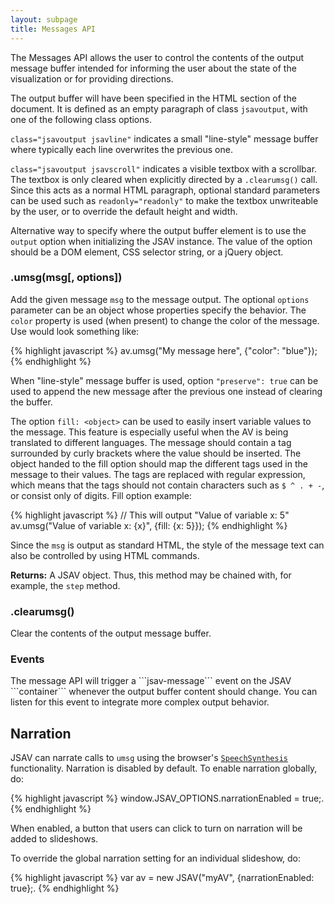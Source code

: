 ```yaml
---
layout: subpage
title: Messages API
---
```


The Messages API allows the user to control the contents of the output
message buffer intended for informing the user about the state of the
visualization or for providing directions.


The output buffer will have been specified in the HTML section of the
document. It is defined as an empty paragraph of class
```jsavoutput```, with one of the following class options.


```class="jsavoutput jsavline"``` indicates a small "line-style"
message buffer where typically each line overwrites the previous one.


```class="jsavoutput jsavscroll"``` indicates a visible textbox with a
scrollbar. The textbox is only cleared when explicitly directed by a
```.clearumsg()``` call.
Since this acts as a normal HTML paragraph,
optional standard parameters can be used such as
```readonly="readonly"``` to make 
the textbox unwriteable by the user, or to
override the default height and width.

Alternative way to specify where the output buffer element is to use the
```output``` option when initializing the JSAV instance. The value
of the option should be a DOM element, CSS selector string, or a jQuery object.

<h3 class="apimethod">.umsg(msg[, options])</h3>

Add the given message ```msg``` to the message
output. The optional ```options``` parameter
can be an object whose properties specify the
behavior. The ```color``` property is used (when
present) to change the color of the message.
Use would look something like:

{% highlight javascript %}
av.umsg("My message here", {"color": "blue"});
{% endhighlight %}

When "line-style" message buffer is used, option
```"preserve": true``` can be used to append the new message
after the previous one instead of clearing the buffer.

The  option ```fill: <object>``` can be used to easily insert variable values
to the message. This feature is especially useful when the AV is being
translated to different languages. The message should contain a tag surrounded
by curly brackets where the value should be inserted. The object handed to the
fill option should map the different tags used in the message to their values.
The tags are replaced with regular expression, which means that the tags should
not contain characters such as ```$ ^ . + -```, or consist only of digits.
Fill option example:

{% highlight javascript %}
// This will output "Value of variable x: 5"
av.umsg("Value of variable x: {x}", {fill: {x: 5}});
{% endhighlight %}

Since the
```msg``` is output as standard HTML, the style of
the message text can also be controlled by using HTML commands.



**Returns:** A JSAV object. Thus, this method may be chained with,
for example, the ```step``` method.



<h3 class="apimethod">.clearumsg()</h3>
Clear the contents of the output message buffer.

<h3 class="apimethod">Events</h3>
The message API will trigger a ```jsav-message``` event on the JSAV
  ```container``` whenever the output buffer content should change. You
  can listen for this event to integrate more complex output behavior.

<h2>Narration</h2>

JSAV can narrate calls to <code>umsg</code> using the browser's <code>[SpeechSynthesis](https://developer.mozilla.org/en-US/docs/Web/API/SpeechSynthesis)</code> functionality. Narration is disabled by default. To enable narration globally, do: 

{% highlight javascript %}
window.JSAV_OPTIONS.narrationEnabled = true;. 
{% endhighlight %}

When enabled, a button that users can click to turn on narration will be added to slideshows. 

To override the global narration setting for an individual 
slideshow, do:

{% highlight javascript %}
var av = new JSAV("myAV", {narrationEnabled: true};. 
{% endhighlight %}

